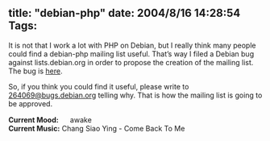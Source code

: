 title: "debian-php"
date: 2004/8/16 14:28:54
Tags: 
---
<p>It is not that I work a lot with PHP on Debian, but I really think many people could find a debian-php mailing list useful. That&#8217;s way I filed a Debian bug against lists.debian.org in order to propose the creation of the mailing list. The bug is <a href="http://bugs.debian.org/cgi-bin/bugreport.cgi?bug=264069">here</a>.</p>

<p>So, if you think you could find it useful, please write to <a href="mailto:264069@bugs.debian.org">264069@bugs.debian.org</a> telling why. That is how the mailing list is going to be approved.</p>

<p><strong>Current Mood:</strong> <img width="15" height="15" src="http://stat.livejournal.com/img/mood/growf/smileys/surprised.gif"/> awake<br/><strong>Current Music:</strong> Chang Siao Ying - Come Back To Me</p>
